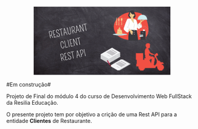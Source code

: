 <p align="center">
<img src="./midia/RESTAURANT REST API.gif" alt="Imagem de extensão GIF com o nome do projeto em fundo ilustrativo de quadro de giz e ilustrações de pedidos, motoboy e garçom/garçonete." width = 360px>
</p>

#Em construção#

Projeto de Final do módulo 4 do curso de Desenvolvimento Web FullStack da Resilia Educação.

O presente projeto tem por objetivo a crição de uma Rest API para a entidade <strong>Clientes</strong> de Restaurante.
